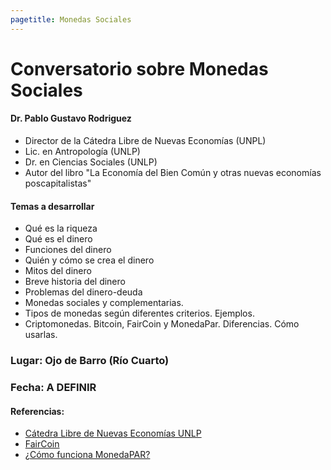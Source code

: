 ```yaml
---
pagetitle: Monedas Sociales
---
```


# Conversatorio sobre Monedas Sociales

#### Dr. Pablo Gustavo Rodriguez
- Director de la Cátedra Libre de Nuevas Economías (UNPL)
- Lic. en Antropología (UNLP)
- Dr. en Ciencias Sociales (UNLP)
- Autor del libro "La Economía del Bien Común y otras nuevas economías poscapitalistas"

#### Temas a desarrollar

* Qué es la riqueza
* Qué es el dinero
* Funciones del dinero
* Quién y cómo se crea el dinero
* Mitos del dinero
* Breve historia del dinero
* Problemas del dinero-deuda
* Monedas sociales y complementarias.
* Tipos de monedas según diferentes criterios. Ejemplos.
* Criptomonedas. Bitcoin, FairCoin y MonedaPar. Diferencias. Cómo usarlas.

### Lugar: Ojo de Barro (Río Cuarto)
### Fecha: A DEFINIR

#### Referencias:

- [Cátedra Libre de Nuevas Economías UNLP](https://clineunlp.wordpress.com)
- [FairCoin](https://fair-coin.org/es)
- [¿Cómo funciona MonedaPAR?](https://www.youtube.com/watch?v=jgQnlSB1cSQ)
